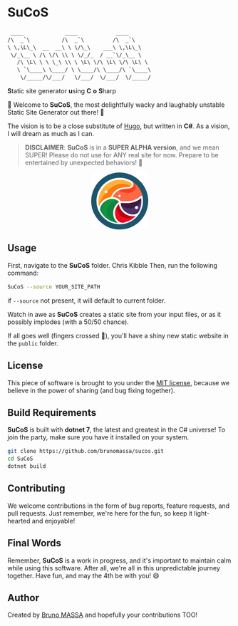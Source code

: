 # SuCoS

```txt
 ____             ____            ____       
/\  _`\          /\  _`\         /\  _`\     
\ \,\L\_\  __  __\ \ \/\_\    ___\ \,\L\_\   
 \/_\__ \ /\ \/\ \\ \ \/_/_  / __`\/_\__ \   
   /\ \L\ \ \ \_\ \\ \ \L\ \/\ \L\ \/\ \L\ \ 
   \ `\____\ \____/ \ \____/\ \____/\ `\____\
    \/_____/\/___/   \/___/  \/___/  \/_____/
```

**S**tatic site generator
**u**sing
**C**
**o**
**S**harp

🎉 Welcome to **SuCoS**, the most delightfully wacky and laughably unstable Static Site Generator out there! 🎉

The vision is to be a close substitute of [Hugo](https://gohugo.io/), but written in **C#**. As a vision, I will dream as much as I can.

> **DISCLAIMER**: **SuCoS** is in a **SUPER ALPHA version**, and we mean SUPER! Please do not use for ANY real site for now. Prepare to be entertained by unexpected behaviors! 🎢

<img src="SuCoS-logo.svg" width="128px" style="display: block;margin-left: auto;margin-right: auto;" />

## Usage

First, navigate to the **SuCoS** folder.
Chris Kibble
Then, run the following command:
```bash
SuCoS --source YOUR_SITE_PATH
```

if `--source` not present, it will default to current folder.

Watch in awe as **SuCoS** creates a static site from your input files, or as it possibly implodes (with a 50/50 chance).

If all goes well (fingers crossed 🤞), you'll have a shiny new static website in the `public` folder.

## License

This piece of software is brought to you under the [MIT license](LICENSE), because we believe in the power of sharing (and bug fixing together).

## Build Requirements

**SuCoS** is built with **dotnet 7**, the latest and greatest in the C# universe! To join the party, make sure you have it installed on your system.

```bash
git clone https://github.com/brunomassa/sucos.git
cd SuCoS
dotnet build
```

## Contributing

We welcome contributions in the form of bug reports, feature requests, and pull requests. Just remember, we're here for the fun, so keep it light-hearted and enjoyable!

## Final Words

Remember, **SuCoS** is a work in progress, and it's important to maintain calm while using this software. After all, we're all in this unpredictable journey together. Have fun, and may the 4th be with you! 😄

## Author

Created by [Bruno MASSA](https://www.brunomassa.com) and hopefully your contributions TOO!
